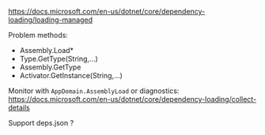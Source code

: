 https://docs.microsoft.com/en-us/dotnet/core/dependency-loading/loading-managed

Problem methods:
* Assembly.Load*
* Type.GetType(String,...)
* Assembly.GetType
* Activator.GetInstance(String,...)

Monitor with `AppDomain.AssemblyLoad` or diagnostics: https://docs.microsoft.com/en-us/dotnet/core/dependency-loading/collect-details

Support deps.json ?